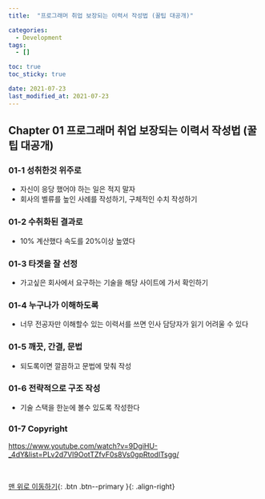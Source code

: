 ```yaml
---
title:  "프로그래머 취업 보장되는 이력서 작성법 (꿀팁 대공개)" 

categories:
  - Development
tags:
  - []

toc: true
toc_sticky: true

date: 2021-07-23
last_modified_at: 2021-07-23
---
```


## Chapter 01 프로그래머 취업 보장되는 이력서 작성법 (꿀팁 대공개)

### 01-1 성취한것 위주로
- 자신이 응당 했어야 하는 일은 적지 말자
- 회사의 벨류를 높인 사례를 작성하기, 구체적인 수치 작성하기

### 01-2 수취화된 결과로
- 10% 계산했다 속도를 20%이상 높였다

### 01-3 타겟을 잘 선정
- 가고싶은 회사에서 요구하는 기술을 해당 사이트에 가서 확인하기

### 01-4 누구나가 이해하도록
- 너무 전공자만 이해할수 있는 이력서를 쓰면 인사 담당자가 읽기 어려울 수 있다

### 01-5 깨끗, 간결, 문법
- 되도록이면 깔끔하고 문법에 맞춰 작성

### 01-6 전략적으로 구조 작성
- 기술 스택을 한눈에 볼수 있도록 작성한다

### 01-7 Copyright
<https://www.youtube.com/watch?v=9DgiHU-_4dY&list=PLv2d7VI9OotTZfvF0s8Vs0gpRtodlTsgg/>

<br>

[맨 위로 이동하기](#){: .btn .btn--primary }{: .align-right}